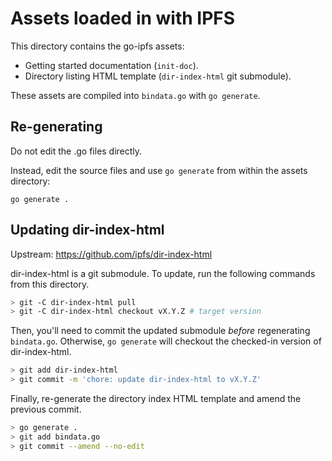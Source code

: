 # Assets loaded in with IPFS

This directory contains the go-ipfs assets:

* Getting started documentation (`init-doc`).
* Directory listing HTML template (`dir-index-html` git submodule).

These assets are compiled into `bindata.go` with `go generate`.

## Re-generating

Do not edit the .go files directly.

Instead, edit the source files and use `go generate` from within the
assets directory:

```
go generate .
```

## Updating dir-index-html

Upstream: https://github.com/ipfs/dir-index-html

dir-index-html is a git submodule. To update, run the following commands from
this directory.

```bash
> git -C dir-index-html pull
> git -C dir-index-html checkout vX.Y.Z # target version
```

Then, you'll need to commit the updated submodule _before_ regenerating
`bindata.go`. Otherwise, `go generate` will checkout the checked-in version of
dir-index-html.

```bash
> git add dir-index-html
> git commit -m 'chore: update dir-index-html to vX.Y.Z'
```

Finally, re-generate the directory index HTML template and amend the previous
commit.

```bash
> go generate .
> git add bindata.go
> git commit --amend --no-edit

```
